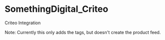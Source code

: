 # SomethingDigital_Criteo
Criteo Integration

Note: Currently this only adds the tags, but doesn't create the product feed.
